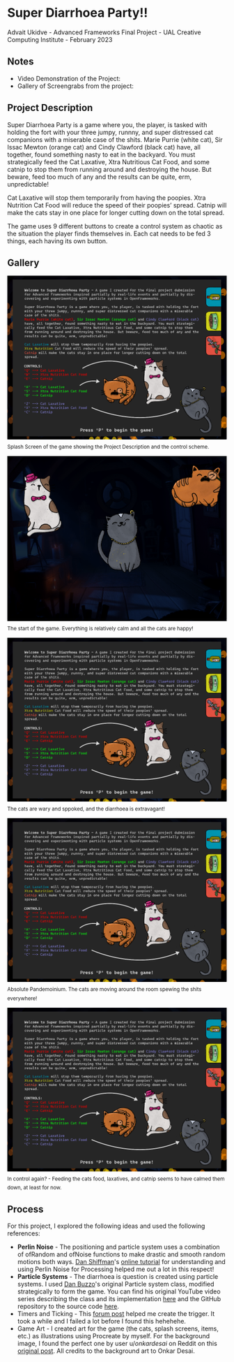 # Super Diarrhoea Party!!
Advait Ukidve - Advanced Frameworks Final Project - UAL Creative Computing Institute - February 2023

## Notes
- Video Demonstration of the Project: 
- Gallery of Screengrabs from the project:

## Project Description

Super Diarrhoea Party is a game where you, the player, is tasked with holding the fort with your three jumpy, runnny, and super distressed cat companions with a miserable case of the shits. 
Marie Purrie (white cat), Sir Issac Mewton (orange cat) and Cindy Clawford (black cat) have, all together, found something nasty to eat in the backyard. You must strategically feed the Cat Laxative, Xtra Nutritious Cat Food, and some catnip to stop them from running around and destroying the house. But beware, feed too much of any and the results can be quite, erm, unpredictable!

Cat Laxative will stop them temporarily from having the poopies.
Xtra Nutrition Cat Food will reduce the speed of their poopies’ spread.
Catnip will make the cats stay in one place for longer cutting down on the total spread.

The game uses 9 different buttons to create a control system as chaotic as the situation the player finds themselves in. Each cat needs to be fed 3 things, each having its own button. 

## Gallery

![Splash Screen of the game](./Gallery/1.png)
<sub> Splash Screen of the game showing the Project Description and the control scheme.

![Start of the Game](./Gallery/2.png)
<sub> The start of the game. Everything is relatively calm and all the cats are happy!

![Cats are wary](./Gallery/1.png)
<sub> The cats are wary and sppoked, and the diarrhoea is extravagant!

![Absolute Pandemonium](./Gallery/1.png)
<sub> Absolute Pandemoinium. The cats are moving around the room spewing the shits everywhere!

![In control again?](./Gallery/1.png)
<sub> In control again? - Feeding the cats food, laxatives, and catnip seems to have calmed them down, at least for now.

## Process

For this project, I explored the following ideas and used the following references:   

- **Perlin Noise** - The positioning and particle system uses a combination of ofRandom and ofNoise functions to make drastic and smooth random motions both ways. [Dan Shiffman](https://shiffman.net/)'s [online tutorial](https://www.youtube.com/watch?v=Qf4dIN99e2w&list=PLRqwX-V7Uu6bgPNQAdxQZpJuJCjeOr7VD) for understanding and using Perlin Noise for Processing helped me out a lot in this respect!
- **Particle Systems** - The diarrhoea is question is created using particle systems. I used [Dan Buzzo](https://buzzo.com/)'s original Particle system class, modified strategically to form the game. You can find his original YouTube video series describing the class and its implementation [here](https://www.youtube.com/watch?v=XghI0B4EhQI) and the GitHub repository to the source code [here](https://github.com/danbz/art-and-code). 
- Timers and Ticking - This [forum post](https://forum.openframeworks.cc/t/run-after-a-certain-time/27116) helped me create the trigger. It took a while and I failed a lot before I found this hehehehe.
- Game Art - I created art for the game (the cats, splash screens, items, etc.) as illustrations using Procreate by myself. For the background image, I found the perfect one by user u/_onkardesai_ on Reddit on this [original post](https://www.reddit.com/r/Maya/comments/sy5q16/the_attic_my_new_cg_lighting_work_i_was_looking/). All credits to the background art to Onkar Desai.  
